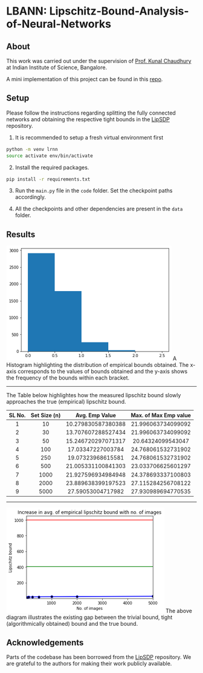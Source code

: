 # LBANN: Lipschitz-Bound-Analysis-of-Neural-Networks

## About

This work was carried out under the supervision of [Prof. Kunal Chaudhury](https://sites.google.com/site/kunalnchaudhury/home?authuser=0) at Indian Institute of Science, Bangalore.

A mini implementation of this project can be found in this [repo](https://github.com/sarosijbose/Trivial-Lipschitz-Bound-Estimation).

## Setup

Please follow the instructions regarding splitting the fully connected networks and obtaining the respective tight bounds in the [LipSDP](https://github.com/arobey1/LipSDP) repository.

1. It is recommended to setup a fresh virtual environment first
```bash
python -m venv lrnn
source activate env/bin/activate
```
2. Install the required packages.

```bash
pip install -r requirements.txt
```
3. Run the ```main.py``` file in the ```code``` folder. Set the checkpoint paths accordingly.

4. All the checkpoints and other dependencies are present in the ```data``` folder.

## Results

<img src = "./utils/histogram3.png">
A Histogram highlighting the distribution of empirical bounds obtained. The x-axis corresponds to the values of bounds obtained and the y-axis shows the frequency of the bounds within each bracket.  

---

The Table below highlightes how the measured lipschitz bound slowly approaches the true (empirical) lipschitz bound.

SL No. | Set Size (n) | Avg. Emp Value | Max. of Max Emp value
:---: | :---: | :---: | :---:
1 | 10 | 10.279830587380388 | 21.996063734099092
2 | 30 | 13.707607288527434 | 21.996063734099092
3 | 50 | 15.246720297071317 | 20.64324099543047
4 | 100 | 17.03347227003784 | 24.768061532731902
5 | 250 | 19.07323968615581 | 24.768061532731902
6 | 500 | 21.005331100841303 | 23.033706625601297
7 | 1000 | 21.927596934984948 | 24.378693337100803
8 | 2000 | 23.889638399197523 | 27.115284256708122
9 | 5000 | 27.59053004717982 | 27.930989694770535

---

<img src = "./utils/gap_in_bounds.png">
The above diagram illustrates the existing gap between the trivial bound, tight (algorithmically obtained) bound and the true bound.

## Acknowledgements

Parts of the codebase has been borrowed from the [LipSDP](https://github.com/arobey1/LipSDP) repository. We are grateful to the authors for making their work publicly available. 
